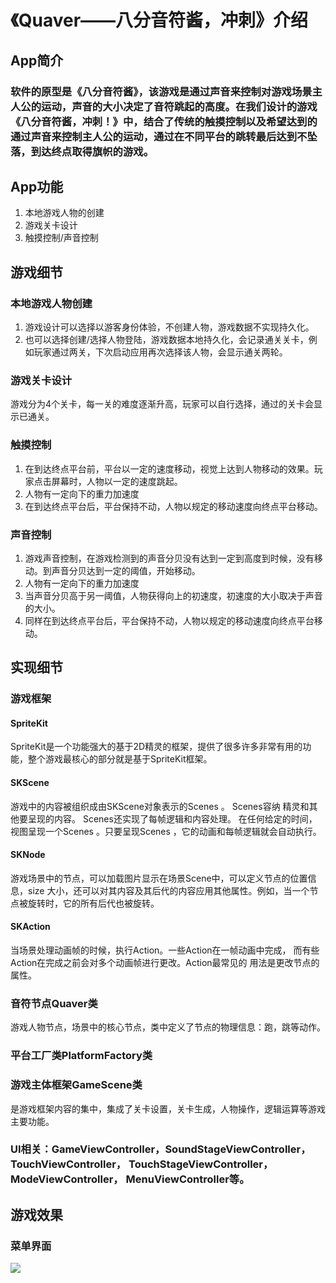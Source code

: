 # 《Quaver——八分音符酱，冲刺》介绍
## App简介
###   软件的原型是《八分音符酱》，该游戏是通过声音来控制对游戏场景主人公的运动，声音的大小决定了音符跳起的高度。在我们设计的游戏《八分音符酱，冲刺！》中，结合了传统的触摸控制以及希望达到的通过声音来控制主人公的运动，通过在不同平台的跳转最后达到不坠落，到达终点取得旗帜的游戏。
## App功能
1. 本地游戏人物的创建
2. 游戏关卡设计
3. 触摸控制/声音控制
## 游戏细节
### 本地游戏人物创建
1. 游戏设计可以选择以游客身份体验，不创建人物，游戏数据不实现持久化。
2. 也可以选择创建/选择人物登陆，游戏数据本地持久化，会记录通关关卡，例如玩家通过两关，下次启动应用再次选择该人物，会显示通关两轮。
### 游戏关卡设计
游戏分为4个关卡，每一关的难度逐渐升高，玩家可以自行选择，通过的关卡会显示已通关。
### 触摸控制
1. 在到达终点平台前，平台以一定的速度移动，视觉上达到人物移动的效果。玩家点击屏幕时，人物以一定的速度跳起。
2. 人物有一定向下的重力加速度
3. 在到达终点平台后，平台保持不动，人物以规定的移动速度向终点平台移动。
### 声音控制
1. 游戏声音控制，在游戏检测到的声音分贝没有达到一定到高度到时候，没有移动。到声音分贝达到一定的阈值，开始移动。
2. 人物有一定向下的重力加速度
3. 当声音分贝高于另一阈值，人物获得向上的初速度，初速度的大小取决于声音的大小。
4. 同样在到达终点平台后，平台保持不动，人物以规定的移动速度向终点平台移动。

## 实现细节
### 游戏框架
#### SpriteKit
SpriteKit是一个功能强大的基于2D精灵的框架，提供了很多许多非常有用的功能，整个游戏最核心的部分就是基于SpriteKit框架。
#### SKScene
游戏中的内容被组织成由SKScene对象表示的Scenes 。 Scenes容纳 精灵和其他要呈现的内容。 Scenes还实现了每帧逻辑和内容处理。 在任何给定的时间，视图呈现一个Scenes 。只要呈现Scenes ，它的动画和每帧逻辑就会自动执行。
#### SKNode
游戏场景中的节点，可以加载图片显示在场景Scene中，可以定义节点的位置信息，size 大小，还可以对其内容及其后代的内容应用其他属性。例如，当一个节点被旋转时，它的所有后代也被旋转。
#### SKAction
当场景处理动画帧的时候，执行Action。一些Action在一帧动画中完成， 而有些Action在完成之前会对多个动画帧进行更改。Action最常见的 用法是更改节点的属性。

### 音符节点Quaver类
游戏人物节点，场景中的核心节点，类中定义了节点的物理信息：跑，跳等动作。
### 平台工厂类PlatformFactory类

### 游戏主体框架GameScene类
是游戏框架内容的集中，集成了关卡设置，关卡生成，人物操作，逻辑运算等游戏主要功能。

### UI相关：GameViewController，SoundStageViewController，TouchViewController， TouchStageViewController， ModeViewController， MenuViewController等。

## 游戏效果
### 菜单界面
![](ResultImage/1.png)


